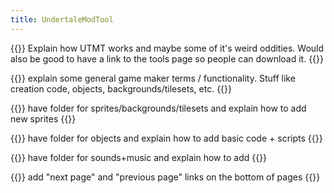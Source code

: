 ```yaml
---
title: UndertaleModTool
---
```

{{<todo>}} Explain how UTMT works and maybe some of it's weird oddities. Would also be good to have a link to the tools page so people can download it. {{</todo>}}

{{<todo>}} explain some general game maker terms / functionality. Stuff like creation code, objects, backgrounds/tilesets, etc. {{</todo>}}

{{<todo>}} have folder for sprites/backgrounds/tilesets and explain how to add new sprites {{</todo>}}
 
{{<todo>}} have folder for objects and explain how to add basic code + scripts {{</todo>}}

{{<todo>}} have folder for sounds+music and explain how to add {{</todo>}}

{{<todo>}} add "next page" and "previous page" links on the bottom of pages {{</todo>}}
